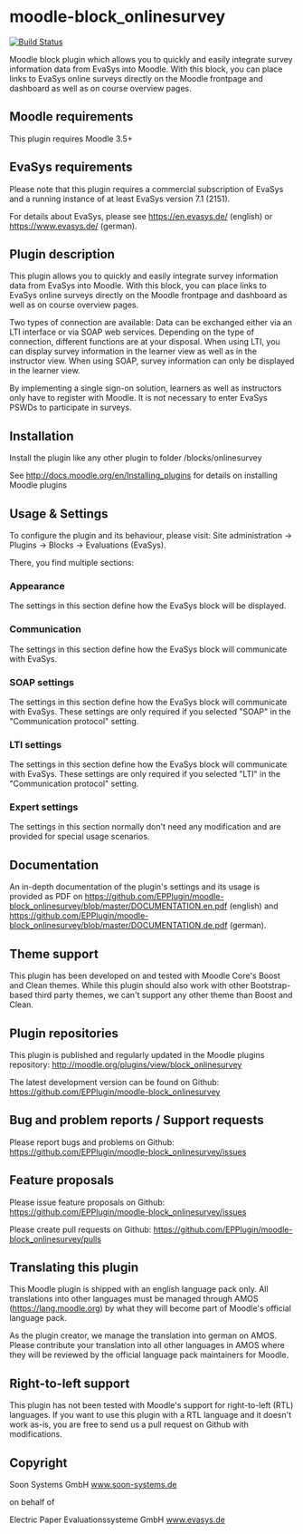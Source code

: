 moodle-block_onlinesurvey
=========================

[![Build Status](https://travis-ci.com/EPPlugin/moodle-block_onlinesurvey.svg?branch=master)](https://travis-ci.com/EPPlugin/moodle-block_onlinesurvey)

Moodle block plugin which allows you to quickly and easily integrate survey information data from EvaSys into Moodle. With this block, you can place links to EvaSys online surveys directly on the Moodle frontpage and dashboard as well as on course overview pages.


Moodle requirements
-------------------

This plugin requires Moodle 3.5+


EvaSys requirements
-------------------

Please note that this plugin requires a commercial subscription of EvaSys and a running instance of at least EvaSys version 7.1 (2151).

For details about EvaSys, please see
https://en.evasys.de/ (english) or
https://www.evasys.de/ (german).


Plugin description
------------------

This plugin allows you to quickly and easily integrate survey information data from EvaSys into Moodle. With this block, you can place links to EvaSys online surveys directly on the Moodle frontpage and dashboard as well as on course overview pages.

Two types of connection are available: Data can be exchanged either via an LTI interface or via SOAP web services. Depending on the type of connection, different functions are at your disposal. When using LTI, you can display survey information in the learner view as well as in the instructor view. When using SOAP, survey information can only be displayed in the learner view.

By implementing a single sign-on solution, learners as well as instructors only have to register with Moodle. It is not necessary to enter EvaSys PSWDs to participate in surveys.


Installation
------------

Install the plugin like any other plugin to folder
/blocks/onlinesurvey

See http://docs.moodle.org/en/Installing_plugins for details on installing Moodle plugins


Usage & Settings
----------------

To configure the plugin and its behaviour, please visit:
Site administration -> Plugins -> Blocks -> Evaluations (EvaSys).

There, you find multiple sections:

### Appearance

The settings in this section define how the EvaSys block will be displayed.

### Communication

The settings in this section define how the EvaSys block will communicate with EvaSys.

### SOAP settings

The settings in this section define how the EvaSys block will communicate with EvaSys.
These settings are only required if you selected "SOAP" in the "Communication protocol" setting.

### LTI settings

The settings in this section define how the EvaSys block will communicate with EvaSys.
These settings are only required if you selected "LTI" in the "Communication protocol" setting.

### Expert settings

The settings in this section normally don't need any modification and are provided for special usage scenarios.


Documentation
-------------

An in-depth documentation of the plugin's settings and its usage is provided as PDF on
https://github.com/EPPlugin/moodle-block_onlinesurvey/blob/master/DOCUMENTATION.en.pdf (english) and
https://github.com/EPPlugin/moodle-block_onlinesurvey/blob/master/DOCUMENTATION.de.pdf (german).


Theme support
-------------
This plugin has been developed on and tested with Moodle Core's Boost and Clean themes.
While this plugin should also work with other Bootstrap-based third party themes, we can't support any other theme than Boost and Clean.


Plugin repositories
-------------------

This plugin is published and regularly updated in the Moodle plugins repository:
http://moodle.org/plugins/view/block_onlinesurvey

The latest development version can be found on Github:
https://github.com/EPPlugin/moodle-block_onlinesurvey


Bug and problem reports / Support requests
------------------------------------------

Please report bugs and problems on Github:
https://github.com/EPPlugin/moodle-block_onlinesurvey/issues


Feature proposals
-----------------

Please issue feature proposals on Github:
https://github.com/EPPlugin/moodle-block_onlinesurvey/issues

Please create pull requests on Github:
https://github.com/EPPlugin/moodle-block_onlinesurvey/pulls


Translating this plugin
-----------------------

This Moodle plugin is shipped with an english language pack only. All translations into other languages must be managed through AMOS (https://lang.moodle.org) by what they will become part of Moodle's official language pack.

As the plugin creator, we manage the translation into german on AMOS. Please contribute your translation into all other languages in AMOS where they will be reviewed by the official language pack maintainers for Moodle.


Right-to-left support
---------------------

This plugin has not been tested with Moodle's support for right-to-left (RTL) languages.
If you want to use this plugin with a RTL language and it doesn't work as-is, you are free to send us a pull request on Github with modifications.


Copyright
---------

Soon Systems GmbH
www.soon-systems.de

on behalf of

Electric Paper Evaluationssysteme GmbH
www.evasys.de
